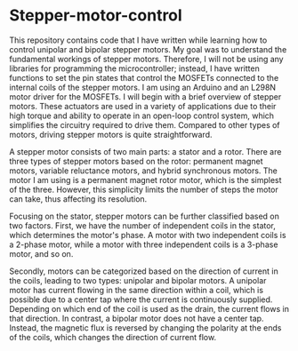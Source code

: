 # Stepper-motor-control
This repository contains code that I have written while learning how to control unipolar and bipolar stepper motors. My goal was to understand the fundamental workings of stepper motors. Therefore, I will not be using any libraries for programming the microcontroller; instead, I have written functions to set the pin states that control the MOSFETs connected to the internal coils of the stepper motors. I am using an Arduino and an L298N motor driver for the MOSFETs.
I will begin with a brief overview of stepper motors. These actuators are used in a variety of applications due to their high torque and ability to operate in an open-loop control system, which simplifies the circuitry required to drive them. Compared to other types of motors, driving stepper motors is quite straightforward. 

A stepper motor consists of two main parts: a stator and a rotor. There are three types of stepper motors based on the rotor: permanent magnet motors, variable reluctance motors, and hybrid synchronous motors. The motor I am using is a permanent magnet rotor motor, which is the simplest of the three. However, this simplicity limits the number of steps the motor can take, thus affecting its resolution.

Focusing on the stator, stepper motors can be further classified based on two factors. First, we have the number of independent coils in the stator, which determines the motor's phase. A motor with two independent coils is a 2-phase motor, while a motor with three independent coils is a 3-phase motor, and so on. 

Secondly, motors can be categorized based on the direction of current in the coils, leading to two types: unipolar and bipolar motors. A unipolar motor has current flowing in the same direction within a coil, which is possible due to a center tap where the current is continuously supplied. Depending on which end of the coil is used as the drain, the current flows in that direction. In contrast, a bipolar motor does not have a center tap. Instead, the magnetic flux is reversed by changing the polarity at the ends of the coils, which changes the direction of current flow.
